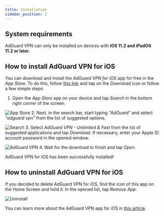```yaml
---
title: Installation
sidebar_position: 2
---
```


## System requirements

AdGuard VPN can only be installed on devices with **iOS 11.2 and iPadOS 11.2 or later**.

## How to install AdGuard VPN for iOS

You can download and install the *AdGuard VPN for iOS* app for free in the *App Store*. To do this, follow [this link](https://agrd.io/ios_vpn) and tap on the *Download* icon or follow a few simple steps:

1. Open the *App Store* app on your device and tap *Search* in the bottom right corner of the screen.

![App Store](https://cdn.adguardvpn.com/content/kb/vpn/ios/app-store-en.png)
2. Next, in the search bar, start typing *"AdGuard"* and select *"adguard vpn"* from the list of suggested options.

![Search](https://cdn.adguardvpn.com/content/kb/vpn/ios/search-en.png)
3. Select *AdGuard VPN - Unlimited & Fast* from the list of suggested applications and tap *Download*. If necessary, enter your Apple ID account password in the opened window.

![AdGuard VPN](https://cdn.adguardvpn.com/content/kb/vpn/ios/adguard-vpn-en.png)
4. Wait for the download to finish and tap *Open*.

AdGuard VPN for iOS has been successfully installed!

## How to uninstall AdGuard VPN for iOS

If you decided to delete AdGuard VPN for iOS, find the icon of this app on the Home Screen and hold it. In the opened list, tap *Remove App*.

![Uninstall](https://cdn.adguardvpn.com/public/Adguard/kb/vpn-install/deinstall-en.png)

You can learn more about the AdGuard VPN app for iOS in [this article](overview.md).

